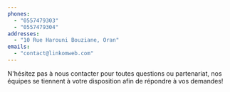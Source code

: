 ```yaml
---
phones:
  - "0557479303"
  - "0557479304"
addresses:
  - "10 Rue Harouni Bouziane, Oran"
emails:
  - "contact@linkomweb.com"
---
```


N'hésitez pas à nous contacter pour toutes questions ou partenariat, nos équipes se tiennent à votre disposition afin de répondre à vos demandes!